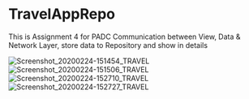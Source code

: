 # TravelAppRepo
This is Assignment 4 for PADC Communication between View, Data &amp; Network Layer, store data to Repository and show in details 

![Screenshot_20200224-151454_TRAVEL](https://user-images.githubusercontent.com/29190392/75186720-620daf00-56fd-11ea-8a4d-8f93eaafd9d7.jpg)
![Screenshot_20200224-151506_TRAVEL](https://user-images.githubusercontent.com/29190392/75186723-64700900-56fd-11ea-8827-a5702be85586.jpg)
![Screenshot_20200224-152710_TRAVEL](https://user-images.githubusercontent.com/29190392/75186732-676af980-56fd-11ea-89aa-e2f0c8814350.jpg)
![Screenshot_20200224-152727_TRAVEL](https://user-images.githubusercontent.com/29190392/75186739-69cd5380-56fd-11ea-8899-6d7e2528c0a3.jpg)
